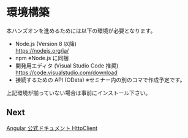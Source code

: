 # 環境構築

本ハンズオンを進めるためには以下の環境が必要となります。

* Node.js (Version 8 以降) <br>
https://nodejs.org/ja/
* npm ※Node.js に同梱
* 開発用エディタ (Visual Studio Code 推奨)<br>https://code.visualstudio.com/download
* 接続するための API (OData) ※セミナー内の別のコマで作成予定です。

上記環境が揃っていない場合は事前にインストール下さい。

## Next
[Angular 公式ドキュメント HttpClient](https://angular.io/guide/http) 